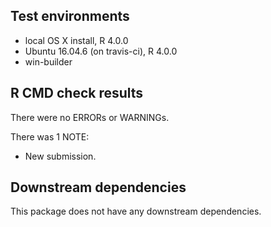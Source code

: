 ## Test environments
* local OS X install, R 4.0.0
* Ubuntu 16.04.6 (on travis-ci), R 4.0.0
* win-builder  

## R CMD check results
There were no ERRORs or WARNINGs. 

There was 1 NOTE:

* New submission.

## Downstream dependencies
This package does not have any downstream dependencies.
